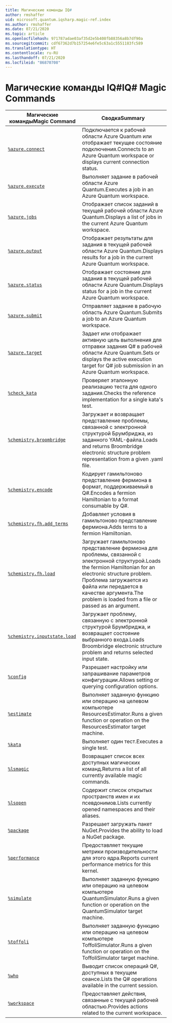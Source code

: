 ```yaml
---
title: Магические команды IQ#
author: rmshaffer
uid: microsoft.quantum.iqsharp.magic-ref.index
ms.author: rmshaffer
ms.date: 07/21/2020
ms.topic: article
ms.openlocfilehash: 971787adae03af35d2e5b408fb88356a8b7df90a
ms.sourcegitcommit: cdf67362d7b157254e6fe5c63a1c5551183fc589
ms.translationtype: HT
ms.contentlocale: ru-RU
ms.lasthandoff: 07/21/2020
ms.locfileid: "86870708"
---
```

# <a name="iq-magic-commands"></a><span data-ttu-id="409bd-102">Магические команды IQ#</span><span class="sxs-lookup"><span data-stu-id="409bd-102">IQ# Magic Commands</span></span>
| <span data-ttu-id="409bd-103">Магические команды</span><span class="sxs-lookup"><span data-stu-id="409bd-103">Magic Command</span></span> | <span data-ttu-id="409bd-104">Сводка</span><span class="sxs-lookup"><span data-stu-id="409bd-104">Summary</span></span> |
|---------------|---------|
| [`%azure.connect`](xref:microsoft.quantum.iqsharp.magic-ref.azure.connect) | <span data-ttu-id="409bd-105">Подключается к рабочей области Azure Quantum или отображает текущее состояние подключения.</span><span class="sxs-lookup"><span data-stu-id="409bd-105">Connects to an Azure Quantum workspace or displays current connection status.</span></span> |
| [`%azure.execute`](xref:microsoft.quantum.iqsharp.magic-ref.azure.execute) | <span data-ttu-id="409bd-106">Выполняет задание в рабочей области Azure Quantum.</span><span class="sxs-lookup"><span data-stu-id="409bd-106">Executes a job in an Azure Quantum workspace.</span></span> |
| [`%azure.jobs`](xref:microsoft.quantum.iqsharp.magic-ref.azure.jobs) | <span data-ttu-id="409bd-107">Отображает список заданий в текущей рабочей области Azure Quantum.</span><span class="sxs-lookup"><span data-stu-id="409bd-107">Displays a list of jobs in the current Azure Quantum workspace.</span></span> |
| [`%azure.output`](xref:microsoft.quantum.iqsharp.magic-ref.azure.output) | <span data-ttu-id="409bd-108">Отображает результаты для задания в текущей рабочей области Azure Quantum.</span><span class="sxs-lookup"><span data-stu-id="409bd-108">Displays results for a job in the current Azure Quantum workspace.</span></span> |
| [`%azure.status`](xref:microsoft.quantum.iqsharp.magic-ref.azure.status) | <span data-ttu-id="409bd-109">Отображает состояние для задания в текущей рабочей области Azure Quantum.</span><span class="sxs-lookup"><span data-stu-id="409bd-109">Displays status for a job in the current Azure Quantum workspace.</span></span> |
| [`%azure.submit`](xref:microsoft.quantum.iqsharp.magic-ref.azure.submit) | <span data-ttu-id="409bd-110">Отправляет задание в рабочую область Azure Quantum.</span><span class="sxs-lookup"><span data-stu-id="409bd-110">Submits a job to an Azure Quantum workspace.</span></span> |
| [`%azure.target`](xref:microsoft.quantum.iqsharp.magic-ref.azure.target) | <span data-ttu-id="409bd-111">Задает или отображает активную цель выполнения для отправки задания Q# в рабочей области Azure Quantum.</span><span class="sxs-lookup"><span data-stu-id="409bd-111">Sets or displays the active execution target for Q# job submission in an Azure Quantum workspace.</span></span> |
| [`%check_kata`](xref:microsoft.quantum.iqsharp.magic-ref.check_kata) | <span data-ttu-id="409bd-112">Проверяет эталонную реализацию теста для одного задания.</span><span class="sxs-lookup"><span data-stu-id="409bd-112">Checks the reference implementation for a single kata's test.</span></span> |
| [`%chemistry.broombridge`](xref:microsoft.quantum.iqsharp.magic-ref.chemistry.broombridge) | <span data-ttu-id="409bd-113">Загружает и возвращает представление проблемы, связанной с электронной структурой Брумбриджа, из заданного YAML-файла.</span><span class="sxs-lookup"><span data-stu-id="409bd-113">Loads and returns Broombridge electronic structure problem representation from a given .yaml file.</span></span> |
| [`%chemistry.encode`](xref:microsoft.quantum.iqsharp.magic-ref.chemistry.encode) | <span data-ttu-id="409bd-114">Кодирует гамильтоново представление фермиона в формат, поддерживаемый в Q#.</span><span class="sxs-lookup"><span data-stu-id="409bd-114">Encodes a fermion Hamiltonian to a format consumable by Q#.</span></span> |
| [`%chemistry.fh.add_terms`](xref:microsoft.quantum.iqsharp.magic-ref.chemistry.fh.add_terms) | <span data-ttu-id="409bd-115">Добавляет условия в гамильтоново представление фермиона.</span><span class="sxs-lookup"><span data-stu-id="409bd-115">Adds terms to a fermion Hamiltonian.</span></span> |
| [`%chemistry.fh.load`](xref:microsoft.quantum.iqsharp.magic-ref.chemistry.fh.load) | <span data-ttu-id="409bd-116">Загружает гамильтоново представление фермиона для проблемы, связанной с электронной структурой.</span><span class="sxs-lookup"><span data-stu-id="409bd-116">Loads the fermion Hamiltonian for an electronic structure problem.</span></span> <span data-ttu-id="409bd-117">Проблема загружается из файла или передается в качестве аргумента.</span><span class="sxs-lookup"><span data-stu-id="409bd-117">The problem is loaded from a file or passed as an argument.</span></span> |
| [`%chemistry.inputstate.load`](xref:microsoft.quantum.iqsharp.magic-ref.chemistry.inputstate.load) | <span data-ttu-id="409bd-118">Загружает проблему, связанную с электронной структурой Брумбриджа, и возвращает состояние выбранного входа.</span><span class="sxs-lookup"><span data-stu-id="409bd-118">Loads Broombridge electronic structure problem and returns selected input state.</span></span> |
| [`%config`](xref:microsoft.quantum.iqsharp.magic-ref.config) | <span data-ttu-id="409bd-119">Разрешает настройку или запрашивание параметров конфигурации.</span><span class="sxs-lookup"><span data-stu-id="409bd-119">Allows setting or querying configuration options.</span></span> |
| [`%estimate`](xref:microsoft.quantum.iqsharp.magic-ref.estimate) | <span data-ttu-id="409bd-120">Выполняет заданную функцию или операцию на целевом компьютере ResourcesEstimator.</span><span class="sxs-lookup"><span data-stu-id="409bd-120">Runs a given function or operation on the ResourcesEstimator target machine.</span></span> |
| [`%kata`](xref:microsoft.quantum.iqsharp.magic-ref.kata) | <span data-ttu-id="409bd-121">Выполняет один тест.</span><span class="sxs-lookup"><span data-stu-id="409bd-121">Executes a single test.</span></span> |
| [`%lsmagic`](xref:microsoft.quantum.iqsharp.magic-ref.lsmagic) | <span data-ttu-id="409bd-122">Возвращает список всех доступных магических команд.</span><span class="sxs-lookup"><span data-stu-id="409bd-122">Returns a list of all currently available magic commands.</span></span> |
| [`%lsopen`](xref:microsoft.quantum.iqsharp.magic-ref.lsopen) | <span data-ttu-id="409bd-123">Содержит список открытых пространств имен и их псевдонимов.</span><span class="sxs-lookup"><span data-stu-id="409bd-123">Lists currently opened namespaces and their aliases.</span></span> |
| [`%package`](xref:microsoft.quantum.iqsharp.magic-ref.package) | <span data-ttu-id="409bd-124">Разрешает загружать пакет NuGet.</span><span class="sxs-lookup"><span data-stu-id="409bd-124">Provides the ability to load a NuGet package.</span></span> |
| [`%performance`](xref:microsoft.quantum.iqsharp.magic-ref.performance) | <span data-ttu-id="409bd-125">Предоставляет текущие метрики производительности для этого ядра.</span><span class="sxs-lookup"><span data-stu-id="409bd-125">Reports current performance metrics for this kernel.</span></span> |
| [`%simulate`](xref:microsoft.quantum.iqsharp.magic-ref.simulate) | <span data-ttu-id="409bd-126">Выполняет заданную функцию или операцию на целевом компьютере QuantumSimulator.</span><span class="sxs-lookup"><span data-stu-id="409bd-126">Runs a given function or operation on the QuantumSimulator target machine.</span></span> |
| [`%toffoli`](xref:microsoft.quantum.iqsharp.magic-ref.toffoli) | <span data-ttu-id="409bd-127">Выполняет заданную функцию или операцию на целевом компьютере ToffoliSimulator.</span><span class="sxs-lookup"><span data-stu-id="409bd-127">Runs a given function or operation on the ToffoliSimulator target machine.</span></span> |
| [`%who`](xref:microsoft.quantum.iqsharp.magic-ref.who) | <span data-ttu-id="409bd-128">Выводит список операций Q#, доступных в текущем сеансе.</span><span class="sxs-lookup"><span data-stu-id="409bd-128">Lists the Q# operations available in the current session.</span></span> |
| [`%workspace`](xref:microsoft.quantum.iqsharp.magic-ref.workspace) | <span data-ttu-id="409bd-129">Предоставляет действия, связанные с текущей рабочей областью.</span><span class="sxs-lookup"><span data-stu-id="409bd-129">Provides actions related to the current workspace.</span></span> |
